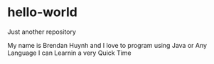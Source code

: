 # hello-world
Just another repository

My name is Brendan Huynh and I love to program using
Java or Any Language I can Learnin a very Quick Time
